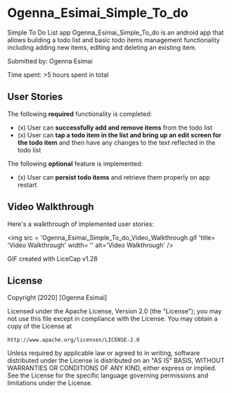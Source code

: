# Ogenna_Esimai_Simple_To_do
Simple To Do List app
Ogenna_Esimai_Simple_To_do is an android app that allows building a todo list and basic todo items management functionality including adding new items, editing and deleting an existing item.

Submitted by: Ogenna Esimai

Time spent: >5 hours spent in total

## User Stories

The following **required** functionality is completed:

* (x) User can **successfully add and remove items** from the todo list
* (x) User can **tap a todo item in the list and bring up an edit screen for the todo item** and then have any changes to the text reflected in the todo list

The following **optional** feature is implemented:

* (x) User can **persist todo items** and retrieve them properly on app restart

## Video Walkthrough 

Here's a walkthrough of implemented user stories:

<img src = 'Ogenna_Esimai_Simple_To_do_Video_Walkthrough.gif 'title= 'Video Walkthrough' width= '' alt='Video Walkthrough' />

GIF created with LiceCap v1.28

## License

Copyright [2020] [Ogenna Esimai]

Licensed under the Apache License, Version 2.0 (the "License");
you may not use this file except in compliance with the License.
You may obtain a copy of the License at

    http://www.apache.org/licenses/LICENSE-2.0

Unless required by applicable law or agreed to in writing, software
distributed under the License is distributed on an "AS IS" BASIS,
WITHOUT WARRANTIES OR CONDITIONS OF ANY KIND, either express or implied.
See the License for the specific language governing permissions and
limitations under the License.
